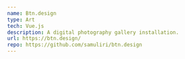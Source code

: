 ```yaml
---
name: Btn.design
type: Art
tech: Vue.js
description: A digital photography gallery installation.
url: https://btn.design/
repo: https://github.com/samuliri/btn.design
---
```

